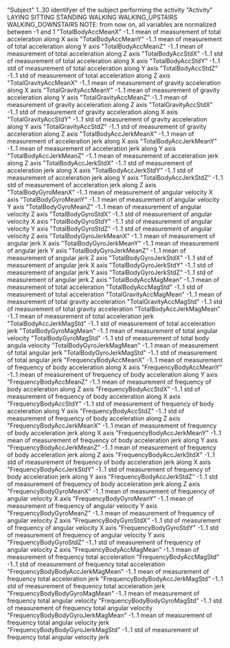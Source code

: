 "Subject"
	1..30 identifyer of the subject performing the activity
"Activity"
	LAYING
	SITTING
	STANDING
	WALKING
	WALKING_UPSTAIRS
	WALKING_DOWNSTAIRS
NOTE: from now on, all variables are normalized between -1 and 1
"TotalBodyAccMeanX"
	-1..1 mean of measurement of total acceleration along X axis
"TotalBodyAccMeanY"
	-1..1 mean of measurement of total acceleration along Y axis
"TotalBodyAccMeanZ"
	-1..1 mean of measurement of total acceleration along Z axis
"TotalBodyAccStdX"
	-1..1 std of measurement of total acceleration along X axis
"TotalBodyAccStdY"
	-1..1 std of measurement of total acceleration along Y axis
"TotalBodyAccStdZ"
	-1..1 std of measurement of total acceleration along Z axis
"TotalGravityAccMeanX"
	-1..1 mean of measurement of gravity acceleration along X axis
"TotalGravityAccMeanY"
	-1..1 mean of measurement of gravity acceleration along Y axis
"TotalGravityAccMeanZ"
	-1..1 mean of measurement of gravity acceleration along Z axis
"TotalGravityAccStdX"
	-1..1 std of measurement of gravity acceleration along X axis
"TotalGravityAccStdY"
	-1..1 std of measurement of gravity acceleration along Y axis
"TotalGravityAccStdZ"
	-1..1 std of measurement of gravity acceleration along Z axis
"TotalBodyAccJerkMeanX"
	-1..1 mean of measurement of acceleration jerk along X axis
"TotalBodyAccJerkMeanY"
	-1..1 mean of measurement of acceleration jerk along Y axis
"TotalBodyAccJerkMeanZ"
	-1..1 mean of measurement of acceleration jerk along Z axis
"TotalBodyAccJerkStdX"
	-1..1 std of measurement of acceleration jerk along X axis
"TotalBodyAccJerkStdY"
	-1..1 std of measurement of acceleration jerk along Y axis
"TotalBodyAccJerkStdZ"
	-1..1 std of measurement of acceleration jerk along Z axis
"TotalBodyGyroMeanX"
	-1..1 mean of measurement of angular velocity X axis
"TotalBodyGyroMeanY"
	-1..1 mean of measurement of angular velocity Y axis
"TotalBodyGyroMeanZ"
	-1..1 mean of measurement of angular velocity Z axis
"TotalBodyGyroStdX"
	-1..1 std of measurement of angular velocity X axis
"TotalBodyGyroStdY"
	-1..1 std of measurement of angular velocity Y axis
"TotalBodyGyroStdZ"
	-1..1 std of measurement of angular velocity Z axis
"TotalBodyGyroJerkMeanX"
	-1..1 mean of measurement of angular jerk X axis
"TotalBodyGyroJerkMeanY"
	-1..1 mean of measurement of angular jerk Y axis
"TotalBodyGyroJerkMeanZ"
	-1..1 mean of measurement of angular jerk Z axis
"TotalBodyGyroJerkStdX"
	-1..1 std of measurement of angular jerk X axis
"TotalBodyGyroJerkStdY"
	-1..1 std of measurement of angular jerk Y axis
"TotalBodyGyroJerkStdZ"
	-1..1 std of measurement of angular jerk Z axis
"TotalBodyAccMagMean"
	-1..1 mean of measurement of total acceleration
"TotalBodyAccMagStd"
	-1..1 std of measurement of total acceleration
"TotalGravityAccMagMean"
	-1..1 mean of measurement of total gravity acceleration
"TotalGravityAccMagStd"
	-1..1 std of measurement of total gravity acceleration
"TotalBodyAccJerkMagMean"
	-1..1 mean of measurement of total  acceleration jerk
"TotalBodyAccJerkMagStd"
	-1..1 std of measurement of total acceleration jerk
"TotalBodyGyroMagMean"
	-1..1 mean of measurement of total angular velocity
"TotalBodyGyroMagStd"
	-1..1 std of measurement of total body angula velocity
"TotalBodyGyroJerkMagMean"
	-1..1 mean of measurement of total angular jerk
"TotalBodyGyroJerkMagStd"
	-1..1 std of measurement of total angular jerk
"FrequencyBodyAccMeanX"
	-1..1 mean of measurement of frequency of body acceleration along X axis
"FrequencyBodyAccMeanY"
	-1..1 mean of measurement of frequency of body acceleration along Y axis
"FrequencyBodyAccMeanZ"
	-1..1 mean of measurement of frequency of body acceleration along Z axis
"FrequencyBodyAccStdX"
	-1..1 std of measurement of frequency of body acceleration along X axis
"FrequencyBodyAccStdY"
	-1..1 std of measurement of frequency of body acceleration along Y axis
"FrequencyBodyAccStdZ"
	-1..1 std of measurement of frequency of body acceleration along Z axis
"FrequencyBodyAccJerkMeanX"
	-1..1 mean of measurement of frequency of body acceleration jerk along X axis
"FrequencyBodyAccJerkMeanY"
	-1..1 mean of measurement of frequency of body acceleration jerk along Y axis
"FrequencyBodyAccJerkMeanZ"
	-1..1 mean of measurement of frequency of body acceleration jerk along Z axis
"FrequencyBodyAccJerkStdX"
	-1..1 std of measurement of frequency of body acceleration jerk along X axis
"FrequencyBodyAccJerkStdY"
	-1..1 std of measurement of frequency of body acceleration jerk along Y axis
"FrequencyBodyAccJerkStdZ"
	-1..1 std of measurement of frequency of body acceleration jerk along Z axis
"FrequencyBodyGyroMeanX"
	-1..1 mean of measurement of frequency of angular velocity X axis
"FrequencyBodyGyroMeanY"
	-1..1 mean of measurement of frequency of angular velocity Y axis
"FrequencyBodyGyroMeanZ"
	-1..1 mean of measurement of frequency of angular velocity Z axis
"FrequencyBodyGyroStdX"
	-1..1 std of measurement of frequency of angular velocity X axis
"FrequencyBodyGyroStdY"
	-1..1 std of measurement of frequency of angular velocity Y axis
"FrequencyBodyGyroStdZ"
	-1..1 std of measurement of frequency of angular velocity Z axis
"FrequencyBodyAccMagMean"
	-1..1 mean of measurement of frequency total acceleration
"FrequencyBodyAccMagStd"
	-1..1 std of measurement of frequency total acceleration
"FrequencyBodyBodyAccJerkMagMean"
	-1..1 mean of measurement of frequency total acceleration jerk
"FrequencyBodyBodyAccJerkMagStd"
	-1..1 std of measurement of frequency total acceleration jerk
"FrequencyBodyBodyGyroMagMean"
	-1..1 mean of measurement of frequency total angular velocity
"FrequencyBodyBodyGyroMagStd"
	-1..1 std of measurement of frequency total angular velocity
"FrequencyBodyBodyGyroJerkMagMean"
	-1..1 mean of measurement of frequency total angular velocity jerk
"FrequencyBodyBodyGyroJerkMagStd"
	-1..1 std of measurement of frequency total angular velocity jerk